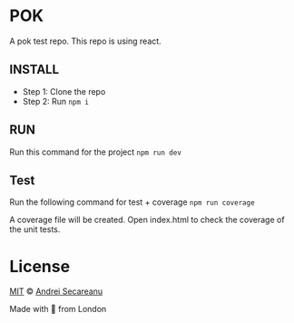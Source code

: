 # POK
A pok test repo. This repo is using react.

## INSTALL
- Step 1: Clone the repo
- Step 2: Run `npm i`

## RUN
Run this command for the project
`npm run dev`

## Test
Run the following command for test + coverage
`npm run coverage`

A coverage file will be created. Open index.html to check the coverage of the unit tests.

# License

[MIT](https://github.com/s3c4/lazy/blob/master/LICENSE) © [Andrei Secareanu](https://github.com/s3c4)

Made with :blue_heart: from London
